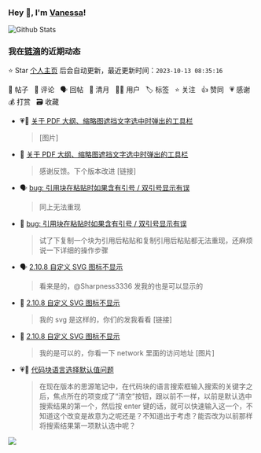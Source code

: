 ### Hey 👋, I'm [Vanessa](http://vanessa.b3log.org/)!

![Github Stats](https://github-readme-stats.vercel.app/api?username=Vanessa219&show_icons=true)

<!--events start -->

### 我在[链滴](https://ld246.com)的近期动态

⭐️ Star [个人主页](https://github.com/Vanessa219/Vanessa219) 后会自动更新，最近更新时间：`2023-10-13 08:35:16`

📝 帖子 &nbsp; 💬 评论 &nbsp; 🗣 回帖 &nbsp; 🌙 清月 &nbsp; 👨‍💻 用户 &nbsp; 🏷️ 标签 &nbsp; ⭐️ 关注 &nbsp; 👍 赞同 &nbsp; 💗 感谢 &nbsp; 💰 打赏 &nbsp; 🗃 收藏

* 💗📝 [关于 PDF 大纲、缩略图遮挡文字选中时弹出的工具栏](https://ld246.com/article/1697096086017)

  > [图片]
* 💬 [关于 PDF 大纲、缩略图遮挡文字选中时弹出的工具栏](https://ld246.com/article/1697096086017/comment/1697102167969#comments)

  > 感谢反馈。下个版本改进 [链接]
* 🗣 [bug: 引用块在粘贴时如果含有引号 / 双引号显示有误](https://ld246.com/article/1697078748734/comment/1697094003498#comments)

  > 同上无法重现
* 💬 [bug: 引用块在粘贴时如果含有引号 / 双引号显示有误](https://ld246.com/article/1697078748734/comment/1697083468883#comments)

  > 试了下复制一个块为引用后粘贴和复制引用后粘贴都无法重现，还麻烦说一下详细的操作步骤
* 🗣 [2.10.8 自定义 SVG 图标不显示](https://ld246.com/article/1697031777567/comment/1697082018905#comments)

  > 看来是的，@Sharpness3336 发我的也是可以显示的
* 💬 [2.10.8 自定义 SVG 图标不显示](https://ld246.com/article/1697031777567/comment/1697081231730#comments)

  > 我的 svg 是这样的，你们的发我看看 [链接]
* 💬 [2.10.8 自定义 SVG 图标不显示](https://ld246.com/article/1697031777567/comment/1697040377086#comments)

  > 我的是可以的，你看一下 network 里面的访问地址 [图片]
* 💗📝 [代码块语言选择默认值问题](https://ld246.com/article/1696948751949)

  > 在现在版本的思源笔记中，在代码块的语言搜索框输入搜索的关键字之后，焦点所在的项变成了“清空”按钮，跟以前不一样，以前是默认选中搜索结果的第一个，然后按 enter 键的话，就可以快速输入这一个，不知道这个改变是故意为之呢还是？不知道出于考虑？能否改为以前那样将搜索结果第一项默认选中呢？


<!--events end -->

<a title="Hits" target="_blank" href="https://github.com/Vanessa219/Vanessa219"><img src="https://hits.b3log.org/Vanessa219/Vanessa219.svg"></a>
